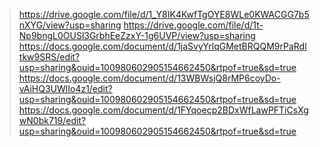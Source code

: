 
 > https://drive.google.com/file/d/1_Y8IK4KwfTgOYE8WLe0KWACGG7b5nXYG/view?usp=sharing
 > https://drive.google.com/file/d/1t-Np9bngL0OUSl3GrbhEeZzxY-1g6UVP/view?usp=sharing
 >https://docs.google.com/document/d/1jaSvyYrlqGMetBRQQM9rPaRdltkw9SRS/edit?usp=sharing&ouid=100980602905154662450&rtpof=true&sd=true
 > https://docs.google.com/document/d/13WBWsjQ8rMP6coyDo-vAiHQ3UWlIo4z1/edit?usp=sharing&ouid=100980602905154662450&rtpof=true&sd=true
 >https://docs.google.com/document/d/1FYqoecp2BDxWfLawPFTiCsXgwN0bk719/edit?usp=sharing&ouid=100980602905154662450&rtpof=true&sd=true
 